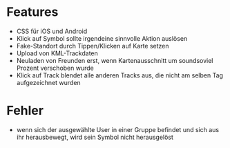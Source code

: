 Features
========

 * CSS für iOS und Android
 * Klick auf Symbol sollte irgendeine sinnvolle Aktion auslösen
 * Fake-Standort durch Tippen/Klicken auf Karte setzen
 * Upload von KML-Trackdaten
 * Neuladen von Freunden erst, wenn Kartenausschnitt um soundsoviel Prozent verschoben wurde
 * Klick auf Track blendet alle anderen Tracks aus, die nicht am selben Tag aufgezeichnet wurden

Fehler
======
 * wenn sich der ausgewählte User in einer Gruppe befindet und sich aus ihr herausbewegt, wird sein Symbol nicht herausgelöst